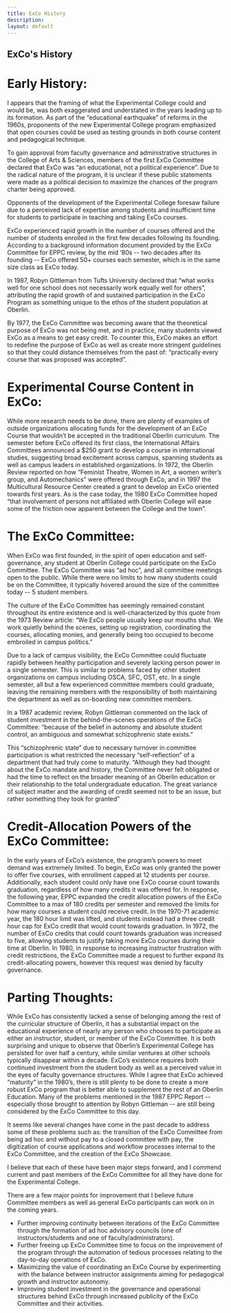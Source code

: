 ```yaml
---
title: ExCo History
description:
layout: default
---
```

## ExCo's History
# Early History: 
I appears that the framing of what the Experimental College could and would be, was both exaggerated and understated in the years leading up to its formation. As part of the “educational earthquake” of reforms in the 1960s, proponents of the new Experimental College program emphasized that open courses could be used as testing grounds in both course content and pedagogical technique. 

To gain approval from faculty governance and administrative structures in the College of Arts & Sciences, members of the first ExCo Committee declared that ExCo was “an educational, not a political experience”. Due to the radical nature of the program, it is unclear if these public statements were made as a political decision to maximize the chances of the program charter being approved. 

Opponents of the development of the Experimental College foresaw failure due to a perceived lack of expertise among students and insufficient time for students to participate in teaching and taking ExCo courses. 

ExCo experienced rapid growth in the number of courses offered and the number of students enrolled in the first few decades following its founding. According to a background information document provided by the ExCo Committee for EPPC review, by the mid ‘80s -- two decades after its founding -- ExCo offered 50+ courses each semester, which is in the same size class as ExCo today. 

In 1987, Robyn Gittleman from Tufts University declared that “what works well for one school does not necessarily work equally well for others”, attributing the rapid growth of and sustained participation in the ExCo Program as something unique to the ethos of the student population at Oberlin. 

By 1977, the ExCo Committee was becoming aware that the theoretical purpose of ExCo was not being met, and in practice, many students viewed ExCo as a means to get easy credit. To counter this, ExCo makes an effort to redefine the purpose of ExCo as well as create more stringent guidelines so that they could distance themselves from the past of: “practically every course that was proposed was accepted”.

# Experimental Course Content in ExCo:
While more research needs to be done, there are plenty of examples of outside organizations allocating funds for the development of an ExCo Course that wouldn’t be accepted in the traditional Oberlin curriculum. The semester before ExCo offered its first class, the International Affairs Committees announced a $250 grant to develop a course in international studies, suggesting broad excitement across campus, spanning students as well as campus leaders in established organizations. In 1972, the Oberlin Review reported on how “Feminist Theatre, Women in Art, a women writer’s group, and Automechanics” were offered through ExCo, and in 1997 the Multicultural Resource Center created a grant to develop an ExCo oriented towards first years. As is the case today, the 1980 ExCo Committee hoped “that involvement of persons not affiliated with Oberlin College will ease some of the friction now apparent between the College and the town”. 

# The ExCo Committee:
When ExCo was first founded, in the spirit of open education and self-governance, any student at Oberlin College could participate on the ExCo Committee. The ExCo Committee was “ad hoc”, and all committee meetings open to the public. While there were no limits to how many students could be on the Committee, it typically hovered around the size of the committee today -- 5 student members. 

The culture of the ExCo Committee has seemingly remained constant throughout its entire existence and is well-characterized by this quote from the 1973 Review article: “We ExCo people usually keep our mouths shut. We work quietly behind the scenes, setting up registration, coordinating the courses, allocating monies, and generally being too occupied to become embroiled in campus politics.” 

Due to a lack of campus visibility, the ExCo Committee could fluctuate rapidly between healthy participation and severely lacking person power in a single semester. This is similar to problems faced by other student organizations on campus including OSCA, SFC, OST, etc. In a single semester, all but a few experienced committee members could graduate, leaving the remaining members with the responsibility of both maintaining the department as well as on-boarding new committee members. 

In a 1987 academic review, Robyn Gittleman commented on the lack of student investment in the behind-the-scenes operations of the ExCo Committee: “because of the belief in autonomy and absolute student control, an ambiguous and somewhat schizophrenic state exists.”

This “schizophrenic state” due to necessary turnover in committee participation is what restricted the necessary “self-reflection” of a department that had truly come to maturity. “Although they had thought about the ExCo mandate and history, the Committee never felt obligated or had the time to reflect on the broader meaning of an Oberlin education or their relationship to the total undergraduate education. The great variance of subject matter and the awarding of credit seemed not to be an issue, but rather something they took for granted”

# Credit-Allocation Powers of the ExCo Committee:
In the early years of ExCo’s existence, the program’s powers to meet demand was extremely limited. To begin, ExCo was only granted the power to offer five courses, with enrollment capped at 12 students per course. Additionally, each student could only have one ExCo course count towards graduation, regardless of how many credits it was offered for. In response, the following year, EPPC expanded the credit allocation powers of the ExCo Committee to a max of 180 credits per semester and removed the limits for how many courses a student could receive credit. In the 1970-71 academic year, the 180 hour limit was lifted, and students instead had a three credit hour cap for ExCo credit that would count towards graduation. In 1972, the number of ExCo credits that could count towards graduation was increased to five, allowing students to justify taking more ExCo courses during their time at Oberlin.  In 1980, in response to increasing instructor frustration with credit restrictions, the ExCo Committee made a request to further expand its credit-allocating powers, however this request was denied by faculty governance.

# Parting Thoughts:
While ExCo has consistently lacked a sense of belonging among the rest of the curricular structure of Oberlin, it has a substantial impact on the educational experience of nearly any person who chooses to participate as either an instructor, student, or member of the ExCo Committee. It is both surprising and unique to observe that Oberlin’s Experimental College has persisted for over half a century, while similar ventures at other schools typically disappear within a decade. ExCo’s existence requires both continued investment from the student body as well as a perceived value in the eyes of faculty governance structures. While I agree that ExCo achieved “maturity” in the 1980’s, there is still plenty to be done to create a more robust ExCo program that is better able to supplement the rest of an Oberlin Education. Many of the problems mentioned in the 1987 EPPC Report -- especially those brought to attention by Robyn Gittleman -- are still being considered by the ExCo Committee to this day. 

It seems like several changes have come in the past decade to address some of these problems such as: the transition of the ExCo Committee from being ad hoc and without pay to a closed committee with pay, the digitization of course applications and workflow processes internal to the ExCo Committee, and the creation of the ExCo Showcase. 

I believe that each of these have been major steps forward, and I commend current and past members of the ExCo Committee for all they have done for the Experimental College. 

There are a few major points for improvement that I believe future Committee members as well as general ExCo participants can work on in the coming years. 
- Further improving continuity between iterations of the ExCo Committee through the formation of ad hoc advisory councils (one of instructors/students and one of faculty/administrators).
- Further freeing up ExCo Committee time to focus on the improvement of the program through the automation of tedious processes relating to the day-to-day operations of ExCo.
- Maximizing the value of coordinating an ExCo Course by experimenting with the balance between instructor assignments aiming for pedagogical growth and instructor autonomy. 
- Improving student investment in the governance and operational structures behind ExCo through increased publicity of the ExCo Committee and their activities.
